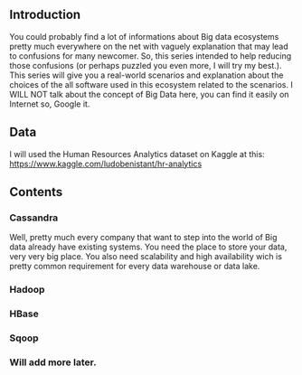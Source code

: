 ## Introduction
You could probably find a lot of informations about Big data ecosystems pretty much everywhere on the net with vaguely explanation that may lead to confusions for many newcomer.
So, this series intended to help reducing those confusions (or perhaps puzzled you even more, I will try my best.). This series will give you a real-world scenarios and explanation
about the choices of the all software used in this ecosystem related to the scenarios. I WILL NOT talk about the concept of Big Data here, you can find it easily on Internet 
so, Google it.
## Data
I will used the Human Resources Analytics dataset on Kaggle at this: https://www.kaggle.com/ludobenistant/hr-analytics
## Contents
  ### Cassandra
  Well, pretty much every company that want to step into the world of Big data already have existing systems. You need the place to store your data, very very big place. You also need 
  scalability and high availability wich is pretty common requirement for every data warehouse or data lake.

  ### Hadoop

  ### HBase

  ### Sqoop

  ### Will add more later.
